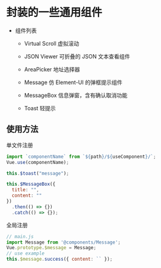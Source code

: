 # 封装的一些通用组件

- 组件列表

  - Virtual Scroll 虚拟滚动

  - JSON Viewer 可折叠的 JSON 文本查看组件

  - AreaPicker 地址选择器

  - Message 仿 Element-UI 的弹框提示组件

  - MessageBox 信息弹窗，含有确认取消功能

  - Toast 轻提示

## 使用方法

单文件注册

```js
import `componentName` from `${path}/${useComponent}/`;
Vue.use(componentName);

this.$toast("message");

this.$MessageBox({
  title: "",
  content: ""
})
  .then(() => {})
  .catch(() => {});
```

全局注册

```js
// main.js
import Message from '@components/Message';
Vue.prototype.$message = Message;
// use example
this.$message.success({ content: `` });
```
